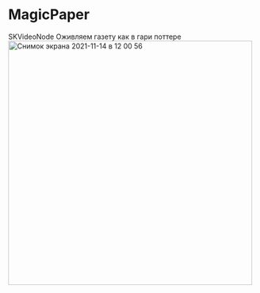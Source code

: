 # MagicPaper
SKVideoNode
Оживляем газету как в гари поттере
<img width="492" alt="Снимок экрана 2021-11-14 в 12 00 56" src="https://user-images.githubusercontent.com/66667779/141674524-0b73b6ec-eeea-4d48-a9bb-2c0226a59301.png">
